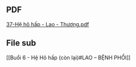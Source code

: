 ## PDF
[37-Hệ hô hấp - Lao - Thương.pdf](file:///D:/OneDrive%20-%20UMP/TOT%20NGHIEP/200%20PDF_GUI%20SINH%20VIEN_thienqc/37-H%E1%BB%87%20h%C3%B4%20h%E1%BA%A5p%20-%20Lao%20-%20Th%C6%B0%C6%A1ng.pdf)
## File sub
[[Buổi 6 - Hệ Hô hấp (còn lại)#LAO – BỆNH PHỔI]]